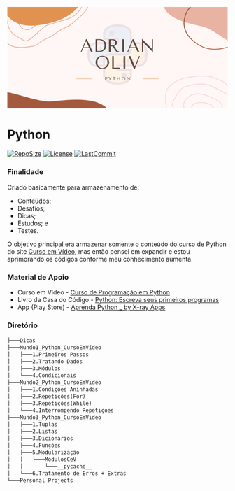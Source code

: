 [![AdrianOliv](https://github.com/AdrianOliv/Assets/blob/main/20210601_190824.png)](https://github.com/AdrianOliv/Assets/blob/main/20210601_190824.png)

# Python

[![RepoSize](https://img.shields.io/github/repo-size/AdrianOliv/Python?style=for-the-badge)](https://img.shields.io/github/repo-size/AdrianOliv/Python?style=for-the-badge)
[![License](https://img.shields.io/npm/l/react?color=blue&style=for-the-badge)](https://github.com/AdrianOliv/Python/blob/main/LICENSE)
[![LastCommit](https://img.shields.io/github/last-commit/AdrianOliv/Python?style=for-the-badge)](https://img.shields.io/github/last-commit/AdrianOliv/Python?style=for-the-badge)

### Finalidade

Criado basicamente para armazenamento de:
 - Conteúdos;
 - Desafios;
 - Dicas;
 - Estudos; e
 - Testes.

O objetivo principal era armazenar somente o conteúdo do curso de Python do site <a href="https://www.cursoemvideo.com">Curso em Vídeo</a>, mas então pensei em expandir e estou aprimorando os códigos conforme meu conhecimento aumenta.

### Material de Apoio
 - Curso em Vídeo - <a href="https://www.cursoemvideo.com/course/python-3-mundo-1/">Curso de Programação em Python</a>
 - Livro da Casa do Código - <a href="https://1drv.ms/b/s!AgKTGA-vRoG-hTnpk3N5J14YvLTn">Python: Escreva seus primeiros programas</a>
 - App (Play Store) - <a href="https://play.google.com/store/apps/details?id=com.feteps.projeto.aprendapython&hl=pt_BR&gl=US">Aprenda Python _ by X-ray Apps</a>

### Diretório

```
├───Dicas
├───Mundo1_Python_CursoEmVídeo
│   ├───1.Primeiros Passos
│   ├───2.Tratando Dados
│   ├───3.Módulos
│   └───4.Condicionais
├───Mundo2_Python_CursoEmVideo
│   ├───1.Condições Aninhadas
│   ├───2.Repetições(For)
│   ├───3.Repetições(While)
│   └───4.Interrompendo Repetiçoes
├───Mundo3_Python_CursoEmVideo
│   ├───1.Tuplas
│   ├───2.Listas
│   ├───3.Dicionários
│   ├───4.Funções
│   ├───5.Modularização
│   │   └───ModulosCeV
│   │       └───__pycache__
│   └───6.Tratamento de Erros + Extras
└───Personal Projects
```
